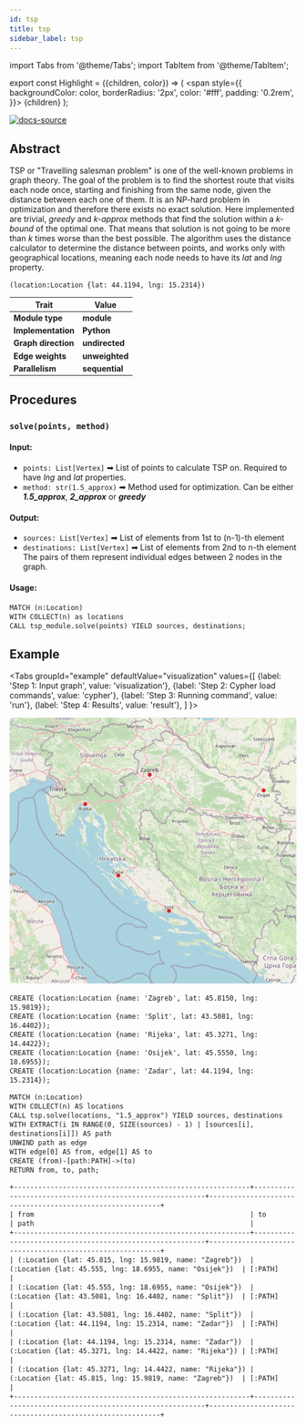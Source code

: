 ```yaml
---
id: tsp
title: tsp
sidebar_label: tsp
---
```


import Tabs from '@theme/Tabs';
import TabItem from '@theme/TabItem';

export const Highlight = ({children, color}) => (
  <span
    style={{
      backgroundColor: color,
      borderRadius: '2px',
      color: '#fff',
      padding: '0.2rem',
    }}>
    {children}
  </span>
);

[![docs-source](https://img.shields.io/badge/source-tsp-FB6E00?logo=github&style=for-the-badge)](https://github.com/memgraph/mage/blob/main/python/tsp.py)


## Abstract

TSP or "Travelling salesman problem" is one of the well-known problems in graph theory. The goal of the problem is to find the shortest route that visits each node once, starting and finishing from the same node, given the distance between each one of them. It is an NP-hard problem in optimization and therefore there exists no exact solution. Here implemented are trivial, *greedy* and *k-approx* methods that find the solution within a *k-bound* of the optimal one. That means that solution is not going to be more than *k* times worse than the best possible. The algorithm uses the distance calculator to determine the distance between points, and works only with geographical locations, meaning each node needs to have its *lat* and *lng* property.

```cypher
(location:Location {lat: 44.1194, lng: 15.2314})
```

| Trait               | Value                                                 |
| ------------------- | ----------------------------------------------------- |
| **Module type**     | <Highlight color="#FB6E00">**module**</Highlight>     |
| **Implementation**  | <Highlight color="#FB6E00">**Python**</Highlight>     |
| **Graph direction** | <Highlight color="#FB6E00">**undirected**</Highlight> |
| **Edge weights**    | <Highlight color="#FB6E00">**unweighted**</Highlight> |
| **Parallelism**     | <Highlight color="#FB6E00">**sequential**</Highlight> |

## Procedures

### `solve(points, method)`

#### Input:

* `points: List[Vertex]` ➡ List of points to calculate TSP on. Required to have *lng* and *lat* properties.
* `method: str(1.5_approx)` ➡ Method used for optimization. Can be either ***1.5_approx***, ***2_approx*** or ***greedy***

#### Output:

* `sources: List[Vertex]` ➡ List of elements from 1st to (n-1)-th element
* `destinations: List[Vertex]` ➡ List of elements from 2nd to n-th element
The pairs of them represent individual edges between 2 nodes in the graph.

#### Usage:
```cypher
MATCH (n:Location)
WITH COLLECT(n) as locations
CALL tsp_module.solve(points) YIELD sources, destinations;
```

## Example

<Tabs
  groupId="example"
  defaultValue="visualization"
  values={[
    {label: 'Step 1: Input graph', value: 'visualization'},
    {label: 'Step 2: Cypher load commands', value: 'cypher'},
    {label: 'Step 3: Running command', value: 'run'},
    {label: 'Step 4: Results', value: 'result'},
  ]
}>
  <TabItem value="visualization">

  <img src="/mage/data/query-modules/python/tsp/tsp-1.png"/>

  </TabItem>


  <TabItem value="cypher">

```cypher
CREATE (location:Location {name: 'Zagreb', lat: 45.8150, lng: 15.9819});
CREATE (location:Location {name: 'Split', lat: 43.5081, lng: 16.4402});
CREATE (location:Location {name: 'Rijeka', lat: 45.3271, lng:  14.4422});
CREATE (location:Location {name: 'Osijek', lat: 45.5550, lng: 18.6955});
CREATE (location:Location {name: 'Zadar', lat: 44.1194, lng: 15.2314});
```

  </TabItem>

  <TabItem value="run">

```cypher
MATCH (n:Location)
WITH COLLECT(n) AS locations
CALL tsp.solve(locations, "1.5_approx") YIELD sources, destinations
WITH EXTRACT(i IN RANGE(0, SIZE(sources) - 1) | [sources[i], destinations[i]]) AS path
UNWIND path as edge
WITH edge[0] AS from, edge[1] AS to
CREATE (from)-[path:PATH]->(to)
RETURN from, to, path;
```

  </TabItem>


  <TabItem value="result">

```plaintext
+----------------------------------------------------------+----------------------------------------------------------+----------------------------------------------------------+
| from                                                     | to                                                       | path                                                     |
+----------------------------------------------------------+----------------------------------------------------------+----------------------------------------------------------+
| (:Location {lat: 45.815, lng: 15.9819, name: "Zagreb"})  | (:Location {lat: 45.555, lng: 18.6955, name: "Osijek"})  | [:PATH]                                                  |
| (:Location {lat: 45.555, lng: 18.6955, name: "Osijek"})  | (:Location {lat: 43.5081, lng: 16.4402, name: "Split"})  | [:PATH]                                                  |
| (:Location {lat: 43.5081, lng: 16.4402, name: "Split"})  | (:Location {lat: 44.1194, lng: 15.2314, name: "Zadar"})  | [:PATH]                                                  |
| (:Location {lat: 44.1194, lng: 15.2314, name: "Zadar"})  | (:Location {lat: 45.3271, lng: 14.4422, name: "Rijeka"}) | [:PATH]                                                  |
| (:Location {lat: 45.3271, lng: 14.4422, name: "Rijeka"}) | (:Location {lat: 45.815, lng: 15.9819, name: "Zagreb"})  | [:PATH]                                                  |
+----------------------------------------------------------+----------------------------------------------------------+----------------------------------------------------------+
```

  </TabItem>

</Tabs>